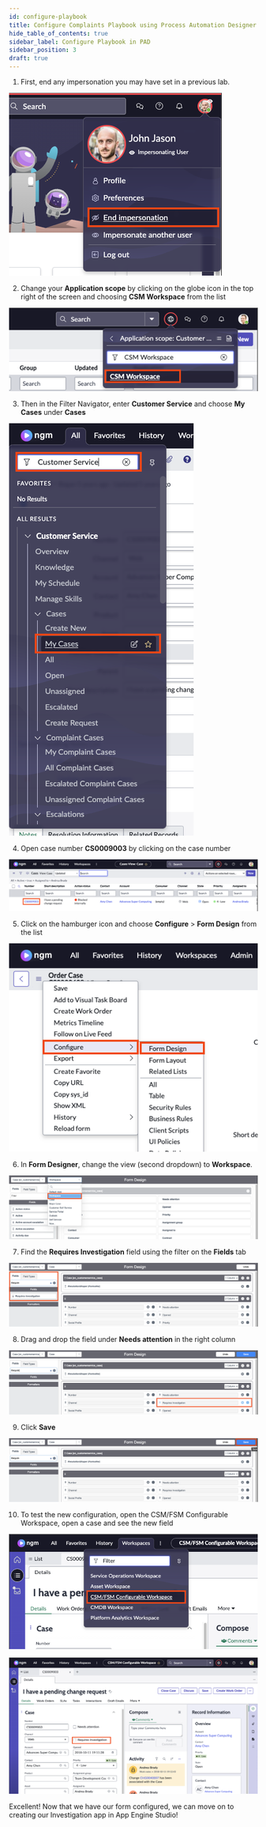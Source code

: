 ```yaml
---
id: configure-playbook
title: Configure Complaints Playbook using Process Automation Designer
hide_table_of_contents: true
sidebar_label: Configure Playbook in PAD
sidebar_position: 3
draft: true
---
```


1. First, end any impersonation you may have set in a previous lab.

![](/img/lab-complaintsmgmt/2023-08-03-13-20-58.png)

2. Change your **Application scope** by clicking on the globe icon in the top right of the screen and choosing **CSM Workspace** from the list
   
![](/img/lab-complaintsmgmt/2023-08-03-13-18-37.png)
   
3. Then in the Filter Navigator, enter **Customer Service** and choose **My Cases** under **Cases**

![](/img/lab-complaintsmgmt/2023-08-03-12-49-30.png)

4. Open case number **CS0009003** by clicking on the case number

![](/img/lab-complaintsmgmt/2023-08-03-12-51-16.png)

5. Click on the hamburger icon and choose **Configure** > **Form Design** from the list

![](/img/lab-complaintsmgmt/2023-08-03-12-44-27.png)
   
6. In **Form Designer**, change the view (second dropdown) to **Workspace**.
   
![](/img/lab-complaintsmgmt/2023-08-03-12-59-16.png)

7.  Find the **Requires Investigation** field using the filter on the **Fields** tab
    
![](/img/lab-complaintsmgmt/2023-08-03-12-53-48.png)
   
8. Drag and drop the field under **Needs attention** in the right column

![](/img/lab-complaintsmgmt/2023-08-03-12-52-24.png)

9.  Click **Save**

![](/img/lab-complaintsmgmt/2023-08-03-12-55-46.png)

10. To test the new configuration, open the CSM/FSM Configurable Workspace, open a case and see the new field

![](/img/lab-complaintsmgmt/2023-08-03-13-26-08.png)

![](/img/lab-complaintsmgmt/2023-08-03-13-26-57.png)

Excellent! Now that we have our form configured, we can move on to creating our Investigation app in App Engine Studio!